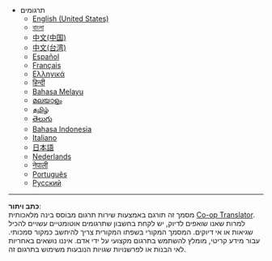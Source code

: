 <!--
CO_OP_TRANSLATOR_METADATA:
{
  "original_hash": "3bd2f51ecf4ac9b39277cba748943793",
  "translation_date": "2025-08-27T20:20:26+00:00",
  "source_file": "docs/_navbar.md",
  "language_code": "he"
}
-->
- תרגומים  
  - [English (United States)](../../../docs/README)  
  - [বাংলা](../../../docs/README.bn)  
  - [中文(中国)](../../../docs/README.zh-cn)  
  - [中文(台湾)](../../../docs/README.zh-tw)  
  - [Español](../../../docs/README.es)  
  - [Français](../../../docs/README.fr)  
  - [Ελληνικά](../../../docs/README.el)  
  - [हिन्दी](../../../docs/README.hi)  
  - [Bahasa Melayu](../../../docs/README.ms)  
  - [മലയാളം](../../../docs/README.ml)  
  - [தமிழ்](../../../docs/README.ta)  
  - [తెలుగు](../../../docs/README.te)  
  - [Bahasa Indonesia](../../../docs/README.id)  
  - [Italiano](../../../docs/README.it)  
  - [日本語](../../../docs/README.ja)  
  - [Nederlands](../../../docs/README.nl)  
  - [नेपाली](../../../docs/README.np)  
  - [Português](../../../docs/README.pt)  
  - [Русский](../../../docs/README.ru)  

---

**כתב ויתור**:  
מסמך זה תורגם באמצעות שירות תרגום מבוסס בינה מלאכותית [Co-op Translator](https://github.com/Azure/co-op-translator). למרות שאנו שואפים לדיוק, יש לקחת בחשבון שתרגומים אוטומטיים עשויים להכיל שגיאות או אי דיוקים. המסמך המקורי בשפתו המקורית צריך להיחשב כמקור סמכותי. עבור מידע קריטי, מומלץ להשתמש בתרגום מקצועי על ידי אדם. איננו נושאים באחריות לאי הבנות או לפרשנויות שגויות הנובעות משימוש בתרגום זה.